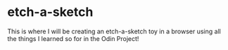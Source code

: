 # etch-a-sketch

This is where I will be creating an etch-a-sketch toy in a browser using all the things I learned so for in the Odin Project!